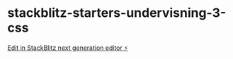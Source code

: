 # stackblitz-starters-undervisning-3-css

[Edit in StackBlitz next generation editor ⚡️](https://stackblitz.com/~/github.com/eirinedvinsen/stackblitz-starters-undervisning-3-css)